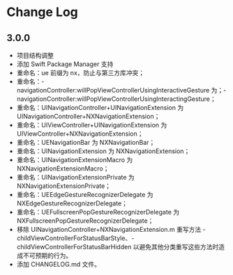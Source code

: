 # Change Log

## 3.0.0

- 项目结构调整
- 添加 Swift Package Manager 支持
- 重命名：ue 前缀为 nx，防止与第三方库冲突；
- 重命名：-navigationController:willPopViewControllerUsingInteractiveGesture 为；-navigationController:willPopViewControllerUsingInteractingGesture；
- 重命名：UINavigationController+UINavigationExtension 为 UINavigationController+NXNavigationExtension；
- 重命名：UIViewController+UINavigationExtension 为 UIViewController+NXNavigationExtension；
- 重命名：UENavigationBar 为 NXNavigationBar；
- 重命名：UINavigationExtension 为 NXNavigationExtension；
- 重命名：UINavigationExtensionMacro 为 NXNavigationExtensionMacro；
- 重命名：UINavigationExtensionPrivate 为 NXNavigationExtensionPrivate；
- 重命名：UEEdgeGestureRecognizerDelegate 为 NXEdgeGestureRecognizerDelegate；
- 重命名：UEFullscreenPopGestureRecognizerDelegate 为 NXFullscreenPopGestureRecognizerDelegate；
- 移除 UINavigationController+NXNavigationExtension.m 重写方法 -childViewControllerForStatusBarStyle、-childViewControllerForStatusBarHidden 以避免其他分类重写这些方法时造成不可预期的行为。
- 添加 CHANGELOG.md 文件。
